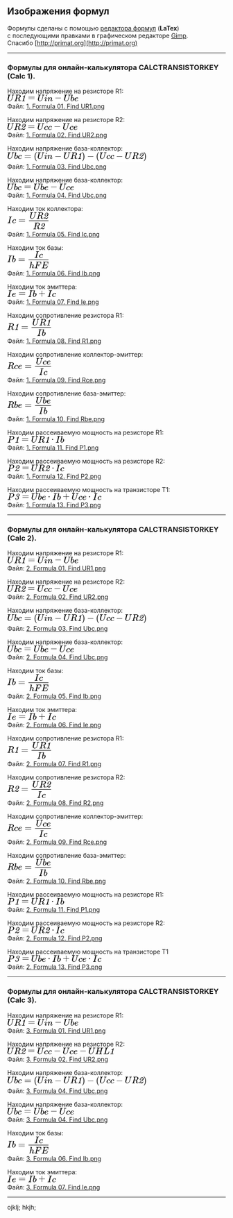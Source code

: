 ## Изображения формул

Формулы сделаны с помощью [редактора формул](http://primat.org/mathred/mathred.html "WEB-редактор формул") (**LaTex**)
<br>
с последующими правками в графическом редакторе [Gimp](https://www.gimp.org "Графический редактор Gimp").
<br>
Спасибо [http://primat.org](http://primat.org)

<hr>

### Формулы для онлайн-калькулятора CALCTRANSISTORKEY (Calc 1).

Находим напряжение на резисторе R1:
<br>
![](https://github.com/drilnet/electronics/blob/master/Bipolar%20transistor%20in%20key%20mode/Formulas/1.%20Formula%2001.%20Find%20UR1.png)
<br>
Файл: [1. Formula 01. Find UR1.png](https://github.com/drilnet/electronics/blob/master/Bipolar%20transistor%20in%20key%20mode/Formulas/1.%20Formula%2001.%20Find%20UR1.png "Находим напряжение на резисторе R1")

Находим напряжение на резисторе R2:
<br>
![](https://github.com/drilnet/electronics/blob/master/Bipolar%20transistor%20in%20key%20mode/Formulas/1.%20Formula%2002.%20Find%20UR2.png)
<br>
Файл: [1. Formula 02. Find UR2.png](https://github.com/drilnet/electronics/blob/master/Bipolar%20transistor%20in%20key%20mode/Formulas/1.%20Formula%2002.%20Find%20UR2.png "Находим напряжение на резисторе R2")

Находим напряжение база-коллектор:
<br>
![](https://github.com/drilnet/electronics/blob/master/Bipolar%20transistor%20in%20key%20mode/Formulas/1.%20Formula%2003.%20Find%20Ubc.png)
<br>
Файл: [1. Formula 03. Find Ubc.png](https://github.com/drilnet/electronics/blob/master/Bipolar%20transistor%20in%20key%20mode/Formulas/1.%20Formula%2003.%20Find%20Ubc.png "Находим напряжение база-коллектор")

Находим напряжение база-коллектор:
<br>
![](https://github.com/drilnet/electronics/blob/master/Bipolar%20transistor%20in%20key%20mode/Formulas/1.%20Formula%2004.%20Find%20Ubc.png)
<br>
Файл: [1. Formula 04. Find Ubc.png](https://github.com/drilnet/electronics/blob/master/Bipolar%20transistor%20in%20key%20mode/Formulas/1.%20Formula%2004.%20Find%20Ubc.png "Находим напряжение база-коллектор")

Находим ток коллектора:
<br>
![](https://github.com/drilnet/electronics/blob/master/Bipolar%20transistor%20in%20key%20mode/Formulas/1.%20Formula%2005.%20Find%20Ic.png)
<br>
Файл: [1. Formula 05. Find Ic.png](https://github.com/drilnet/electronics/blob/master/Bipolar%20transistor%20in%20key%20mode/Formulas/1.%20Formula%2005.%20Find%20Ic.png "Находим ток коллектора")

Находим ток базы:
<br>
![](https://github.com/drilnet/electronics/blob/master/Bipolar%20transistor%20in%20key%20mode/Formulas/1.%20Formula%2006.%20Find%20Ib.png)
<br>
Файл: [1. Formula 06. Find Ib.png](https://github.com/drilnet/electronics/blob/master/Bipolar%20transistor%20in%20key%20mode/Formulas/1.%20Formula%2006.%20Find%20Ib.png "Находим ток базы")

Находим ток эмиттера:
<br>
![](https://github.com/drilnet/electronics/blob/master/Bipolar%20transistor%20in%20key%20mode/Formulas/1.%20Formula%2007.%20Find%20Ie.png)
<br>
Файл: [1. Formula 07. Find Ie.png](https://github.com/drilnet/electronics/blob/master/Bipolar%20transistor%20in%20key%20mode/Formulas/1.%20Formula%2007.%20Find%20Ie.png "Находим ток эмиттера")

Находим сопротивление резистора R1:
<br>
![](https://github.com/drilnet/electronics/blob/master/Bipolar%20transistor%20in%20key%20mode/Formulas/1.%20Formula%2008.%20Find%20R1.png)
<br>
Файл: [1. Formula 08. Find R1.png](https://github.com/drilnet/electronics/blob/master/Bipolar%20transistor%20in%20key%20mode/Formulas/1.%20Formula%2008.%20Find%20R1.png "Находим сопротивление резистора R1")

Находим сопротивление коллектор-эмиттер:
<br>
![](https://github.com/drilnet/electronics/blob/master/Bipolar%20transistor%20in%20key%20mode/Formulas/1.%20Formula%2009.%20Find%20Rce.png)
<br>
Файл: [1. Formula 09. Find Rce.png](https://github.com/drilnet/electronics/blob/master/Bipolar%20transistor%20in%20key%20mode/Formulas/1.%20Formula%2009.%20Find%20Rce.png "Находим сопротивление коллектор-эмиттер")

Находим сопротивление база-эмиттер:
<br>
![](https://github.com/drilnet/electronics/blob/master/Bipolar%20transistor%20in%20key%20mode/Formulas/1.%20Formula%2010.%20Find%20Rbe.png)
<br>
Файл: [1. Formula 10. Find Rbe.png](https://github.com/drilnet/electronics/blob/master/Bipolar%20transistor%20in%20key%20mode/Formulas/1.%20Formula%2010.%20Find%20Rbe.png "Находим сопротивление база-эмиттер")

Находим рассеиваемую мощность на резисторе R1:
<br>
![](https://github.com/drilnet/electronics/blob/master/Bipolar%20transistor%20in%20key%20mode/Formulas/1.%20Formula%2011.%20Find%20P1.png)
<br>
Файл: [1. Formula 11. Find P1.png](https://github.com/drilnet/electronics/blob/master/Bipolar%20transistor%20in%20key%20mode/Formulas/1.%20Formula%2011.%20Find%20P1.png "Находим рассеиваемую мощность на резисторе R1")

Находим рассеиваемую мощность на резисторе R2:
<br>
![](https://github.com/drilnet/electronics/blob/master/Bipolar%20transistor%20in%20key%20mode/Formulas/1.%20Formula%2012.%20Find%20P2.png)
<br>
Файл: [1. Formula 12. Find P2.png](https://github.com/drilnet/electronics/blob/master/Bipolar%20transistor%20in%20key%20mode/Formulas/1.%20Formula%2012.%20Find%20P2.png "Находим рассеиваемую мощность на резисторе R2")

Находим рассеиваемую мощность на транзисторе T1:
<br>
![](https://github.com/drilnet/electronics/blob/master/Bipolar%20transistor%20in%20key%20mode/Formulas/1.%20Formula%2013.%20Find%20P3.png)
<br>
Файл: [1. Formula 13. Find P3.png](https://github.com/drilnet/electronics/blob/master/Bipolar%20transistor%20in%20key%20mode/Formulas/1.%20Formula%2013.%20Find%20P3.png "Находим рассеиваемую мощность на транзисторе T1")

<hr>

### Формулы для онлайн-калькулятора CALCTRANSISTORKEY (Calc 2).

Находим напряжение на резисторе R1:
<br>
![](https://github.com/drilnet/electronics/blob/master/Bipolar%20transistor%20in%20key%20mode/Formulas/2.%20Formula%2001.%20Find%20UR1.png)
<br>
Файл: [2. Formula 01. Find UR1.png](https://github.com/drilnet/electronics/blob/master/Bipolar%20transistor%20in%20key%20mode/Formulas/2.%20Formula%2001.%20Find%20UR1.png "Находим напряжение на резисторе R1")

Находим напряжение на резисторе R2:
<br>
![](https://github.com/drilnet/electronics/blob/master/Bipolar%20transistor%20in%20key%20mode/Formulas/2.%20Formula%2002.%20Find%20UR2.png)
<br>
Файл: [2. Formula 02. Find UR2.png](https://github.com/drilnet/electronics/blob/master/Bipolar%20transistor%20in%20key%20mode/Formulas/2.%20Formula%2002.%20Find%20UR2.png "Находим напряжение на резисторе R2")

Находим напряжение база-коллектор:
<br>
![](https://github.com/drilnet/electronics/blob/master/Bipolar%20transistor%20in%20key%20mode/Formulas/2.%20Formula%2003.%20Find%20Ubc.png)
<br>
Файл: [2. Formula 03. Find Ubc.png](https://github.com/drilnet/electronics/blob/master/Bipolar%20transistor%20in%20key%20mode/Formulas/2.%20Formula%2003.%20Find%20Ubc.png "Находим напряжение база-коллектор")

Находим напряжение база-коллектор:
<br>
![](https://github.com/drilnet/electronics/blob/master/Bipolar%20transistor%20in%20key%20mode/Formulas/2.%20Formula%2004.%20Find%20Ubc.png)
<br>
Файл: [2. Formula 04. Find Ubc.png](https://github.com/drilnet/electronics/blob/master/Bipolar%20transistor%20in%20key%20mode/Formulas/2.%20Formula%2004.%20Find%20Ubc.png "Находим напряжение база-коллектор")

Находим ток базы:
<br>
![](https://github.com/drilnet/electronics/blob/master/Bipolar%20transistor%20in%20key%20mode/Formulas/2.%20Formula%2005.%20Find%20Ib.png)
<br>
Файл: [2. Formula 05. Find Ib.png](https://github.com/drilnet/electronics/blob/master/Bipolar%20transistor%20in%20key%20mode/Formulas/2.%20Formula%2005.%20Find%20Ib.png "Находим ток базы")

Находим ток эмиттера:
<br>
![](https://github.com/drilnet/electronics/blob/master/Bipolar%20transistor%20in%20key%20mode/Formulas/2.%20Formula%2006.%20Find%20Ie.png)
<br>
Файл: [2. Formula 06. Find Ie.png](https://github.com/drilnet/electronics/blob/master/Bipolar%20transistor%20in%20key%20mode/Formulas/2.%20Formula%2006.%20Find%20Ie.png "Находим ток эмиттера")

Находим сопротивление резистора R1:
<br>
![](https://github.com/drilnet/electronics/blob/master/Bipolar%20transistor%20in%20key%20mode/Formulas/2.%20Formula%2007.%20Find%20R1.png)
<br>
Файл: [2. Formula 07. Find R1.png](https://github.com/drilnet/electronics/blob/master/Bipolar%20transistor%20in%20key%20mode/Formulas/2.%20Formula%2007.%20Find%20R1.png "Находим сопротивление резистора R1")

Находим сопротивление резистора R2:
<br>
![](https://github.com/drilnet/electronics/blob/master/Bipolar%20transistor%20in%20key%20mode/Formulas/2.%20Formula%2008.%20Find%20R2.png)
<br>
Файл: [2. Formula 08. Find R2.png](https://github.com/drilnet/electronics/blob/master/Bipolar%20transistor%20in%20key%20mode/Formulas/2.%20Formula%2008.%20Find%20R2.png "Находим сопротивление резистора R2")

Находим сопротивление коллектор-эмиттер:
<br>
![](https://github.com/drilnet/electronics/blob/master/Bipolar%20transistor%20in%20key%20mode/Formulas/2.%20Formula%2009.%20Find%20Rce.png)
<br>
Файл: [2. Formula 09. Find Rce.png](https://github.com/drilnet/electronics/blob/master/Bipolar%20transistor%20in%20key%20mode/Formulas/2.%20Formula%2009.%20Find%20Rce.png "Находим сопротивление коллектор-эмиттер")

Находим сопротивление база-эмиттер:
<br>
![](https://github.com/drilnet/electronics/blob/master/Bipolar%20transistor%20in%20key%20mode/Formulas/2.%20Formula%2010.%20Find%20Rbe.png)
<br>
Файл: [2. Formula 10. Find Rbe.png](https://github.com/drilnet/electronics/blob/master/Bipolar%20transistor%20in%20key%20mode/Formulas/2.%20Formula%2010.%20Find%20Rbe.png "Находим сопротивление база-эмиттер:")

Находим рассеиваемую мощность на резисторе R1:
<br>
![](https://github.com/drilnet/electronics/blob/master/Bipolar%20transistor%20in%20key%20mode/Formulas/2.%20Formula%2011.%20Find%20P1.png)
<br>
Файл: [2. Formula 11. Find P1.png](https://github.com/drilnet/electronics/blob/master/Bipolar%20transistor%20in%20key%20mode/Formulas/2.%20Formula%2011.%20Find%20P1.png "Находим рассеиваемую мощность на резисторе R1")

Находим рассеиваемую мощность на резисторе R2:
<br>
![](https://github.com/drilnet/electronics/blob/master/Bipolar%20transistor%20in%20key%20mode/Formulas/2.%20Formula%2012.%20Find%20P2.png)
<br>
Файл: [2. Formula 12. Find P2.png](https://github.com/drilnet/electronics/blob/master/Bipolar%20transistor%20in%20key%20mode/Formulas/2.%20Formula%2012.%20Find%20P2.png "Находим рассеиваемую мощность на резисторе R2")

Находим рассеиваемую мощность на транзисторе T1
<br>
![](https://github.com/drilnet/electronics/blob/master/Bipolar%20transistor%20in%20key%20mode/Formulas/2.%20Formula%2013.%20Find%20P3.png)
<br>
Файл: [2. Formula 13. Find P3.png](https://github.com/drilnet/electronics/blob/master/Bipolar%20transistor%20in%20key%20mode/Formulas/2.%20Formula%2013.%20Find%20P3.png "Находим рассеиваемую мощность на транзисторе T1")

<hr>

### Формулы для онлайн-калькулятора CALCTRANSISTORKEY (Calc 3).

Находим напряжение на резисторе R1:
<br>
![](https://github.com/drilnet/electronics/blob/master/Bipolar%20transistor%20in%20key%20mode/Formulas/3.%20Formula%2001.%20Find%20UR1.png)
<br>
Файл: [3. Formula 01. Find UR1.png](https://github.com/drilnet/electronics/blob/master/Bipolar%20transistor%20in%20key%20mode/Formulas/3.%20Formula%2001.%20Find%20UR1.png "Находим напряжение на резисторе R1")

Находим напряжение на резисторе R2:
<br>
![](https://github.com/drilnet/electronics/blob/master/Bipolar%20transistor%20in%20key%20mode/Formulas/3.%20Formula%2002.%20Find%20UR2.png)
<br>
Файл: [3. Formula 02. Find UR2.png](https://github.com/drilnet/electronics/blob/master/Bipolar%20transistor%20in%20key%20mode/Formulas/3.%20Formula%2002.%20Find%20UR2.png "Находим напряжение на резисторе R2")

Находим напряжение база-коллектор:
<br>
![](https://github.com/drilnet/electronics/blob/master/Bipolar%20transistor%20in%20key%20mode/Formulas/2.%20Formula%2003.%20Find%20Ubc.png)
<br>
Файл: [3. Formula 04. Find Ubc.png](https://github.com/drilnet/electronics/blob/master/Bipolar%20transistor%20in%20key%20mode/Formulas/3.%20Formula%2003.%20Find%20Ubc.png "Находим напряжение база-коллектор")

Находим напряжение база-коллектор:
<br>
![](https://github.com/drilnet/electronics/blob/master/Bipolar%20transistor%20in%20key%20mode/Formulas/3.%20Formula%2004.%20Find%20Ubc.png)
<br>
Файл: [3. Formula 04. Find Ubc.png](https://github.com/drilnet/electronics/blob/master/Bipolar%20transistor%20in%20key%20mode/Formulas/3.%20Formula%2004.%20Find%20Ubc.png "Находим напряжение база-коллектор")

Находим ток базы:
<br>
![](https://github.com/drilnet/electronics/blob/master/Bipolar%20transistor%20in%20key%20mode/Formulas/3.%20Formula%2006.%20Find%20Ib.png)
<br>
Файл: [3. Formula 06. Find Ib.png](https://github.com/drilnet/electronics/blob/master/Bipolar%20transistor%20in%20key%20mode/Formulas/3.%20Formula%2006.%20Find%20Ib.png "Находим ток базы")

Находим ток эмиттера:
<br>
![](https://github.com/drilnet/electronics/blob/master/Bipolar%20transistor%20in%20key%20mode/Formulas/3.%20Formula%2007.%20Find%20Ie.png)
<br>
Файл: [3. Formula 07. Find Ie.png](https://github.com/drilnet/electronics/blob/master/Bipolar%20transistor%20in%20key%20mode/Formulas/3.%20Formula%2007.%20Find%20Ie.png "Находим ток эмиттера")

<hr>

ojklj; hkjh;
